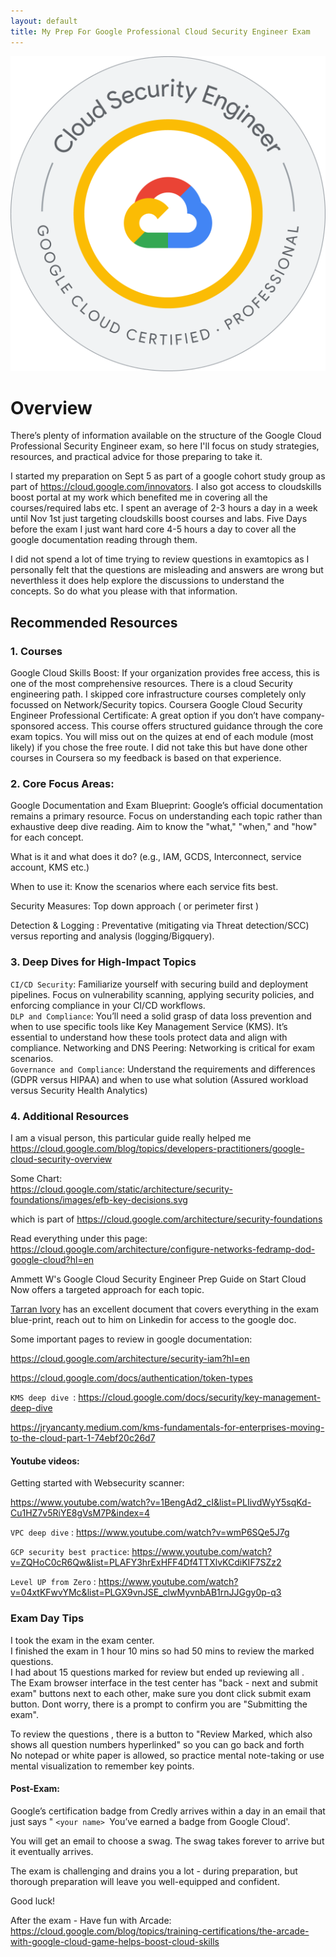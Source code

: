 ```yaml
---
layout: default
title: My Prep For Google Professional Cloud Security Engineer Exam
---
```

![Image description](/assets/images/pse_cert.png)

# Overview
There’s plenty of information available on the structure of the Google Cloud Professional Security Engineer exam, so here I'll focus on study strategies, resources, and practical advice for those preparing to take it.

I started my preparation on Sept 5 as part of a google cohort study group as part of https://cloud.google.com/innovators. I also got access to cloudskills boost portal at my work which benefited me in covering all the courses/required labs etc. I spent an average of 2-3 hours a day in a week until Nov 1st just targeting cloudskills boost courses and labs. Five Days before the exam I just want hard core 4-5 hours a day to cover all the google documentation reading through them. 

I did not spend a lot of time trying to review questions in examtopics as I personally felt that the questions are misleading and answers are wrong but neverthless it does help explore the discussions to understand the concepts. So do what you please with that information.

## Recommended Resources
### 1. Courses
Google Cloud Skills Boost: If your organization provides free access, this is one of the most comprehensive resources. There is a cloud Security engineering path. I skipped core infrastructure courses completely only focussed on Network/Security topics.
Coursera Google Cloud Security Engineer Professional Certificate: A great option if you don’t have company-sponsored access. This course offers structured guidance through the core exam topics. You will miss out on the quizes at end of each module (most likely) if you chose the free route. I did not take this but have done other courses in Coursera so my feedback is based on that experience. 

### 2. Core Focus Areas:
Google Documentation and Exam Blueprint: Google’s official documentation remains a primary resource. Focus on understanding each topic rather than exhaustive deep dive reading. Aim to know the "what," "when," and "how" for each concept. 

What is it and what does it do? (e.g., IAM, GCDS, Interconnect, service account, KMS etc.)  

When to use it: Know the scenarios where each service fits best.  

Security Measures: Top down approach ( or perimeter first )  

Detection & Logging :  Preventative (mitigating via Threat detection/SCC) versus reporting and analysis (logging/Bigquery).  

### 3. Deep Dives for High-Impact Topics
`CI/CD Security`: Familiarize yourself with securing build and deployment pipelines. Focus on vulnerability scanning, applying security policies, and enforcing compliance in your CI/CD workflows.  
`DLP and Compliance`: You’ll need a solid grasp of data loss prevention and when to use specific tools like Key Management Service (KMS). It’s essential to understand how these tools protect data and align with compliance.
Networking and DNS Peering: Networking is critical for exam scenarios.   
`Governance and Compliance`:  Understand the requirements and differences (GDPR versus HIPAA) and when to use what solution (Assured workload versus Security Health Analytics)  

### 4. Additional Resources

I am a visual person, this particular guide really helped me 
https://cloud.google.com/blog/topics/developers-practitioners/google-cloud-security-overview

Some Chart:  
https://cloud.google.com/static/architecture/security-foundations/images/efb-key-decisions.svg 

which is part of 
https://cloud.google.com/architecture/security-foundations

Read everything under this page: 
https://cloud.google.com/architecture/configure-networks-fedramp-dod-google-cloud?hl=en

Ammett W's Google Cloud Security Engineer Prep Guide on Start Cloud Now offers a targeted approach for each topic. 

[Tarran Ivory](https://www.linkedin.com/in/tarran-ivory-2b7554145/?lipi=urn%3Ali%3Apage%3Ad_flagship3_pulse_read%3BxaiYyb%2B0TImNZxl%2F346Dzw%3D%3D) has an excellent document that covers everything in the exam blue-print, reach out to him on Linkedin for access to the google doc. 

Some important pages to review in google documentation:

https://cloud.google.com/architecture/security-iam?hl=en

https://cloud.google.com/docs/authentication/token-types


`KMS deep dive `: https://cloud.google.com/docs/security/key-management-deep-dive

https://jryancanty.medium.com/kms-fundamentals-for-enterprises-moving-to-the-cloud-part-1-74ebf20c26d7


####  Youtube videos: 
Getting started with Websecurity scanner: 

https://www.youtube.com/watch?v=1BengAd2_cI&list=PLIivdWyY5sqKd-Cu1HZ7v5RiYE8gVsM7P&index=4 

`VPC deep dive` : https://www.youtube.com/watch?v=wmP6SQe5J7g 

`GCP security best practice`: https://www.youtube.com/watch?v=ZQHoC0cR6Qw&list=PLAFY3hrExHFF4Df4TTXlvKCdiKIF7SZz2 

`Level UP from Zero` : https://www.youtube.com/watch?v=04xtKFwvYMc&list=PLGX9vnJSE_clwMyvnbAB1rnJJGgy0p-q3



### Exam Day Tips
I took the exam in the exam center.  
I finished the exam in 1 hour 10 mins so had 50 mins to review the marked questions.   
I had about 15 questions marked for review but ended up reviewing all .  
The Exam browser interface in the test center has "back - next and submit exam" buttons next to each other, make sure you dont click submit exam button. Dont worry, there is a prompt to confirm you are "Submitting the exam". 

To review the questions , there is a button to "Review Marked, which also shows all question numbers hyperlinked" so you can go back and forth  
No notepad or white paper is allowed, so practice mental note-taking or use mental visualization to remember key points.  

#### Post-Exam: 
Google’s certification badge from Credly arrives within a day in an email that just says "
`<your name> `You’ve earned a badge from Google Cloud'.   

You will get an email to choose a swag. The swag takes forever to arrive but it eventually arrives.     

The exam is challenging and drains you a lot - during preparation, but thorough preparation will leave you well-equipped and confident. 

Good luck!

After the exam - Have fun with Arcade: https://cloud.google.com/blog/topics/training-certifications/the-arcade-with-google-cloud-game-helps-boost-cloud-skills



